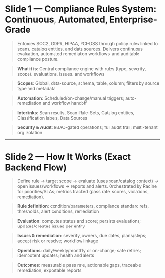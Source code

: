 # Slide 1 — Compliance Rules System: Continuous, Automated, Enterprise-Grade

> Enforces SOC2, GDPR, HIPAA, PCI-DSS through policy rules linked to scans, catalog entities, and data sources.
> Delivers continuous evaluation, automated remediation workflows, and auditable compliance posture.

 > **What it is**: Central compliance engine with rules (type, severity, scope), evaluations, issues, and workflows

 > **Scopes**: Global, data-source, schema, table, column; filters by source type and metadata

 > **Automation**: Scheduled/on-change/manual triggers; auto-remediation and workflow handoff

> **Interlinks**: Scan results, Scan-Rule-Sets, Catalog entities, Classification labels, Data Sources

 > **Security & Audit**: RBAC-gated operations; full audit trail; multi-tenant org isolation

---

# Slide 2 — How It Works (Exact Backend Flow)

> Define rule → target scope → evaluate (uses scan/catalog context) → open issues/workflows → reports and alerts.
> Orchestrated by Racine for priorities/SLAs; metrics tracked (pass rate, scores, violations, remediation).

> **Rule definition**: condition/parameters, compliance standard refs, thresholds, alert conditions, remediation

> **Evaluation**: computes status and score; persists evaluations; updates/creates issues per entity

> **Issues & remediation**: severity, owners, due dates, plans/steps; accept risk or resolve; workflow linkage

> **Operations**: daily/weekly/monthly or on-change; safe retries; idempotent updates; health and alerts

> **Outcomes**: measurable pass rate, actionable gaps, traceable remediation, exportable reports



